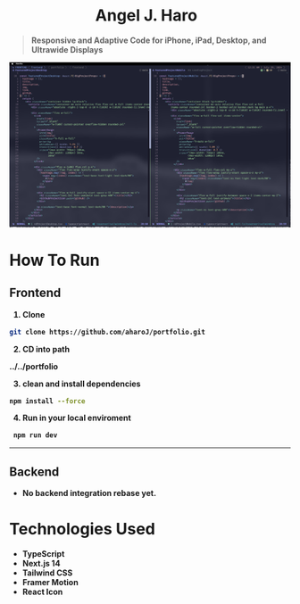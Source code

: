 
<!-- START -->
<h1 align="center"><b> Angel J. Haro 
<img src="https://docs.google.com/uc?export=download&id=1JqFc6WL-cTtJBQgW9tusQAZhQ3H9hGae" alt="" height="25" >
<img src="https://docs.google.com/uc?export=download&id=1HsBpakQVutfOmxBcPbGpKdo_oGEoKJZT" alt="" height="35" >
</h1>


> Responsive and Adaptive Code for iPhone, iPad, Desktop, and Ultrawide Displays


![alt text](frontend/public/projects/ResponsiveCodebase.png)


# How To Run 

## Frontend 
1. Clone 
```sh
git clone https://github.com/aharoJ/portfolio.git
```

2. CD into path

../../portfolio

3. clean and install dependencies

```sh
npm install --force
```

4. Run in your local enviroment

```sh
 npm run dev
```

---

## Backend
- No backend integration rebase yet. 



# Technologies Used
- TypeScript
- Next.js 14
- Tailwind CSS
- Framer Motion
- React Icon

